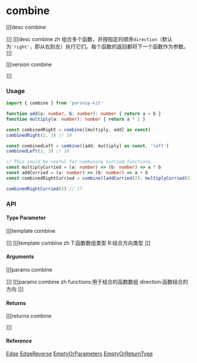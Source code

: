 # combine
[[[desc combine

]]]
[[[desc combine zh
组合多个函数，并按指定的顺序`direction`（默认为`'right'`，即从右到左）执行它们。每个函数的返回都将下一个函数作为参数。
]]]

[[[version combine
  
]]]
### Usage

```typescript
import { combine } from 'parsnip-kit'

function add(a: number, b: number): number { return a + b }
function multiply(a: number): number { return a * 2 }

const combinedRight = combine([multiply, add] as const)
combinedRight(2, 3) // 10

const combinedLeft = combine([add, multiply] as const, 'left')
combinedLeft(2, 3) // 10

// This could be useful for combining curried functions.
const multiplyCurried = (a: number) => (b: number) => a * b
const addCurried = (a: number) => (b: number) => a + b
const combinedRightCurried = combine([addCurried(2), multiplyCurried(3)] as const)

combinedRightCurried(5) // 17
```


### API

#### Type Parameter

[[[template combine

]]]
[[[template combine zh
T:函数数组类型
R:结合方向类型
]]]

#### Arguments

[[[params combine

]]]
[[[params combine zh
functions:用于结合的函数数组
direction:函数结合的方向
]]]

#### Returns

[[[returns combine

]]]

#### Reference

[Edge](../common/types#edge) [EdgeReverse](../common/types#edgereverse) [EmptyOrParameters](../common/types#emptyorparameters) [EmptyOrReturnType](../common/types#emptyorreturntype)